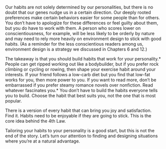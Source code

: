 Our habits are not solely determined by our personalities, but there
is no doubt that our genes nudge us in a certain direction. Our deeply
rooted preferences make certain behaviors easier for some people than
for others. You don’t have to apologize for these differences or feel
guilty about them, but you do have to work with them. A person who
scores lower on conscientiousness, for example, will be less likely to be
orderly by nature and may need to rely more heavily on environment
design to stick with good habits. (As a reminder for the less
conscientious readers among us, environment design is a strategy we
discussed in Chapters 6 and 12.)

The takeaway is that you should build habits that work for your
personality.* People can get ripped working out like a bodybuilder, but
if you prefer rock climbing or cycling or rowing, then shape your
exercise habit around your interests. If your friend follows a low-carb
diet but you find that low-fat works for you, then more power to you. If
you want to read more, don’t be embarrassed if you prefer steamy
romance novels over nonfiction. Read whatever fascinates you.* You
don’t have to build the habits everyone tells you to build. Choose the
habit that best suits you, not the one that is most popular.

There is a version of every habit that can bring you joy and
satisfaction. Find it. Habits need to be enjoyable if they are going to
stick. This is the core idea behind the 4th Law.

Tailoring your habits to your personality is a good start, but this is
not the end of the story. Let’s turn our attention to finding and
designing situations where you’re at a natural advantage.